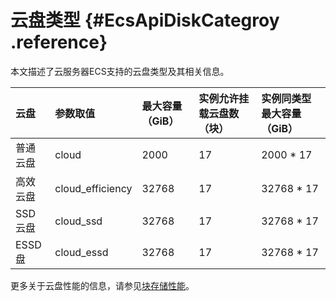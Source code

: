 # 云盘类型 {#EcsApiDiskCategroy .reference}

本文描述了云服务器ECS支持的云盘类型及其相关信息。

|云盘|参数取值|最大容量（GiB）|实例允许挂载云盘数（块）|实例同类型最大容量（GiB）|
|:-|:---|:--------|:-----------|:-------------|
|普通云盘|cloud|2000|17|2000 \* 17|
|高效云盘|cloud\_efficiency|32768|17|32768 \* 17|
|SSD云盘|cloud\_ssd|32768|17|32768 \* 17|
|ESSD盘|cloud\_essd|32768|17|32768 \* 17|

更多关于云盘性能的信息，请参见[块存储性能](../../../../cn.zh-CN/块存储/块存储性能.md#)。

